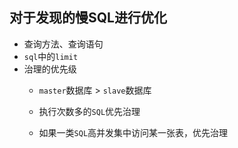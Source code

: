 ## 对于发现的慢SQL进行优化
* 查询方法、查询语句
* `sql`中的`limit`
* 治理的优先级
    *  `master`数据库 > `slave`数据库
    
    *  执行次数多的`SQL`优先治理
    *  如果一类`SQL`高并发集中访问某一张表，优先治理


